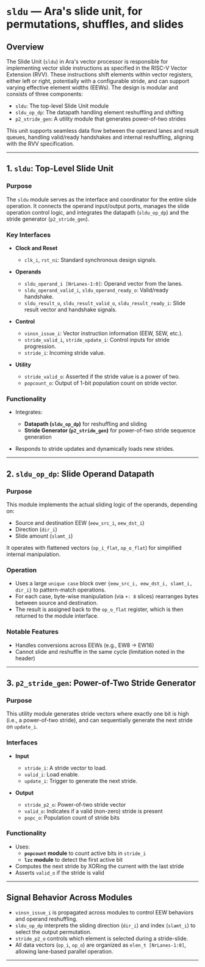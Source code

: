 # `sldu` — Ara's slide unit, for permutations, shuffles, and slides

## Overview

The Slide Unit (`sldu`) in Ara's vector processor is responsible for implementing vector slide instructions as specified in the RISC-V Vector Extension (RVV). These instructions shift elements within vector registers, either left or right, potentially with a configurable stride, and can support varying effective element widths (EEWs). The design is modular and consists of three components:

- `sldu`: The top-level Slide Unit module
- `sldu_op_dp`: The datapath handling element reshuffling and shifting
- `p2_stride_gen`: A utility module that generates power-of-two strides

This unit supports seamless data flow between the operand lanes and result queues, handling valid/ready handshakes and internal reshuffling, aligning with the RVV specification.

---

## 1. `sldu`: Top-Level Slide Unit

### Purpose

The `sldu` module serves as the interface and coordinator for the entire slide operation. It connects the operand input/output ports, manages the slide operation control logic, and integrates the datapath (`sldu_op_dp`) and the stride generator (`p2_stride_gen`).

### Key Interfaces

- **Clock and Reset**
  - `clk_i`, `rst_ni`: Standard synchronous design signals.

- **Operands**
  - `sldu_operand_i [NrLanes-1:0]`: Operand vector from the lanes.
  - `sldu_operand_valid_i`, `sldu_operand_ready_o`: Valid/ready handshake.
  - `sldu_result_o`, `sldu_result_valid_o`, `sldu_result_ready_i`: Slide result vector and handshake signals.

- **Control**
  - `vinsn_issue_i`: Vector instruction information (EEW, SEW, etc.).
  - `stride_valid_i`, `stride_update_i`: Control inputs for stride progression.
  - `stride_i`: Incoming stride value.

- **Utility**
  - `stride_valid_o`: Asserted if the stride value is a power of two.
  - `popcount_o`: Output of 1-bit population count on stride vector.

### Functionality

- Integrates:
  - **Datapath (`sldu_op_dp`)** for reshuffling and sliding
  - **Stride Generator (`p2_stride_gen`)** for power-of-two stride sequence generation

- Responds to stride updates and dynamically loads new strides.

---

## 2. `sldu_op_dp`: Slide Operand Datapath

### Purpose

This module implements the actual sliding logic of the operands, depending on:
- Source and destination EEW (`eew_src_i`, `eew_dst_i`)
- Direction (`dir_i`)
- Slide amount (`slamt_i`)

It operates with flattened vectors (`op_i_flat`, `op_o_flat`) for simplified internal manipulation.

### Operation

- Uses a large `unique case` block over `{eew_src_i, eew_dst_i, slamt_i, dir_i}` to pattern-match operations.
- For each case, byte-wise manipulation (via `+: 8` slices) rearranges bytes between source and destination.
- The result is assigned back to the `op_o_flat` register, which is then returned to the module interface.

### Notable Features

- Handles conversions across EEWs (e.g., EW8 → EW16)
- Cannot slide and reshuffle in the same cycle (limitation noted in the header)

---

## 3. `p2_stride_gen`: Power-of-Two Stride Generator

### Purpose

This utility module generates stride vectors where exactly one bit is high (i.e., a power-of-two stride), and can sequentially generate the next stride on `update_i`.

### Interfaces

- **Input**
  - `stride_i`: A stride vector to load.
  - `valid_i`: Load enable.
  - `update_i`: Trigger to generate the next stride.

- **Output**
  - `stride_p2_o`: Power-of-two stride vector
  - `valid_o`: Indicates if a valid (non-zero) stride is present
  - `popc_o`: Population count of stride bits

### Functionality

- Uses:
  - **`popcount` module** to count active bits in `stride_i`
  - **`lzc` module** to detect the first active bit
- Computes the next stride by XORing the current with the last stride
- Asserts `valid_o` if the stride is valid

---

## Signal Behavior Across Modules

- `vinsn_issue_i` is propagated across modules to control EEW behaviors and operand reshuffling.
- `sldu_op_dp` interprets the sliding direction (`dir_i`) and index (`slamt_i`) to select the output permutation.
- `stride_p2_o` controls which element is selected during a stride-slide.
- All data vectors (`op_i`, `op_o`) are organized as `elen_t [NrLanes-1:0]`, allowing lane-based parallel operation.

---